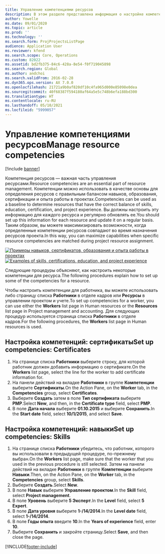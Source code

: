 ```yaml
---
title: Управление компетенциями ресурсов
description: В этом разделе представлена информация о настройке компетенций для ресурсов проекта.
author: Yowelle
ms.date: 09/01/2020
ms.topic: article
ms.prod: ''
ms.technology: ''
ms.search.form: ProjProjectsListPage
audience: Application User
ms.reviewer: kfend
ms.search.scope: Core, Operations
ms.custom: 82022
ms.assetid: bd2fb375-84c6-428a-8e54-f0f719045898
ms.search.region: Global
ms.author: andchoi
ms.search.validFrom: 2016-02-28
ms.dyn365.ops.version: AX 7.0.0
ms.openlocfilehash: 21721a9b0af820df10c4fa965d000e85098e0dea
ms.sourcegitcommit: 40f68387f594180af64a5e5c748b6efa188bd300
ms.translationtype: HT
ms.contentlocale: ru-RU
ms.lasthandoff: 05/10/2021
ms.locfileid: "5999057"
---
```

# <a name="manage-resource-competencies"></a><span data-ttu-id="98064-103">Управление компетенциями ресурсов</span><span class="sxs-lookup"><span data-stu-id="98064-103">Manage resource competencies</span></span>

[!include [banner](../includes/banner.md)]

<span data-ttu-id="98064-104">Компетенция ресурсов — важная часть управления ресурсами.</span><span class="sxs-lookup"><span data-stu-id="98064-104">Resource competencies are an essential part of resource management.</span></span> <span data-ttu-id="98064-105">Компетенции можно использовать в качестве основы для определения ресурсов с правильным балансом навыков, образования, сертификации и опыта работы в проектах.</span><span class="sxs-lookup"><span data-stu-id="98064-105">Competencies can be used as a baseline to determine resources that have the correct balance of skills, education, certification, and project experience.</span></span> <span data-ttu-id="98064-106">Вы должны настроить эту информацию для каждого ресурса и регулярно обновлять ее.</span><span class="sxs-lookup"><span data-stu-id="98064-106">You should set up this information for each resource and update it on a regular basis.</span></span> <span data-ttu-id="98064-107">Таким образом, вы можете максимизировать возможности, когда определенные компетенции ресурсов совпадают во время назначения ресурсов проекта.</span><span class="sxs-lookup"><span data-stu-id="98064-107">In this way, you can maximize capabilities when specific resource competencies are matched during project resource assignment.</span></span>

<span data-ttu-id="98064-108">[![Примеры навыков, сертификатов, образования и опыта работы в проектах](./media/projectresourcing06-1024x383.jpg)](./media/projectresourcing06.jpg)</span><span class="sxs-lookup"><span data-stu-id="98064-108">[![Examples of skills, certifications, education, and project experience](./media/projectresourcing06-1024x383.jpg)](./media/projectresourcing06.jpg)</span></span>

<span data-ttu-id="98064-109">Следующие процедуры объясняют, как настроить некоторые компетенции для ресурса.</span><span class="sxs-lookup"><span data-stu-id="98064-109">The following procedures explain how to set up some of the competencies for a resource.</span></span>

<span data-ttu-id="98064-110">Чтобы настроить компетенции для работника, вы можете использовать либо страницу списка **Работники** в отделе кадров или **Ресурсы** в управлении проектом и учете.</span><span class="sxs-lookup"><span data-stu-id="98064-110">To set up competencies for a worker, you can use either the **Workers** list page in Human resources or the **Resources** list page in Project management and accounting.</span></span> <span data-ttu-id="98064-111">Для следующих процедур используется страница списка **Работники** в отделе кадров.</span><span class="sxs-lookup"><span data-stu-id="98064-111">For the following procedures, the **Workers** list page in Human resources is used.</span></span>

## <a name="set-up-competencies-certificates"></a><span data-ttu-id="98064-112">Настройка компетенций: сертификаты</span><span class="sxs-lookup"><span data-stu-id="98064-112">Set up competencies: Certificates</span></span>

1. <span data-ttu-id="98064-113">На странице списка **Работники** выберите строку, для которой работник должен добавить информацию о сертификате.</span><span class="sxs-lookup"><span data-stu-id="98064-113">On the **Workers** list page, select the line for the worker to add certificate information for.</span></span>
2. <span data-ttu-id="98064-114">На панели действий на вкладке **Работники** в группе **Компетенции** выберите **Сертификаты**.</span><span class="sxs-lookup"><span data-stu-id="98064-114">On the Action Pane, on the **Worker** tab, in the **Competencies** group, select **Certificates**.</span></span>
3. <span data-ttu-id="98064-115">Выберите **Создать** затем в поле **Тип сертификата** выберите **PMP**.</span><span class="sxs-lookup"><span data-stu-id="98064-115">Select **New**, and then, in the **Certificate type** field, select **PMP**.</span></span>
4. <span data-ttu-id="98064-116">В поле **Дата начала** выберите **01.10.2015** и выберите **Сохранить**.</span><span class="sxs-lookup"><span data-stu-id="98064-116">In the **Start date** field, select **10/1/2015**, and select **Save**.</span></span>

## <a name="set-up-competencies-skills"></a><span data-ttu-id="98064-117">Настройка компетенций: навыки</span><span class="sxs-lookup"><span data-stu-id="98064-117">Set up competencies: Skills</span></span>

1. <span data-ttu-id="98064-118">На странице списка **Работники** убедитесь, что работник, которого вы использовали в предыдущей процедуре, по-прежнему выбран.</span><span class="sxs-lookup"><span data-stu-id="98064-118">On the **Workers** list page, make sure that the worker that you used in the previous procedure is still selected.</span></span> <span data-ttu-id="98064-119">Затем на панели действий на вкладке **Работники** в группе **Компетенции** выберите **Навыки**.</span><span class="sxs-lookup"><span data-stu-id="98064-119">Then, on the Action Pane, on the **Worker** tab, in the **Competencies** group, select **Skills**.</span></span>
2. <span data-ttu-id="98064-120">Выберите **Создать**.</span><span class="sxs-lookup"><span data-stu-id="98064-120">Select **New**.</span></span>
3. <span data-ttu-id="98064-121">В поле **Навык** выберите **Управление проектом**.</span><span class="sxs-lookup"><span data-stu-id="98064-121">In the **Skill** field, select **Project management**.</span></span>
4. <span data-ttu-id="98064-122">В поле **Уровень** выберите **5 Эксперт**.</span><span class="sxs-lookup"><span data-stu-id="98064-122">In the **Level** field, select **5 Expert**.</span></span>
5. <span data-ttu-id="98064-123">В поле **Дата уровня** выберите **1-/14/2014**.</span><span class="sxs-lookup"><span data-stu-id="98064-123">In the **Level date** field, select **1-/14/2014**.</span></span>
6. <span data-ttu-id="98064-124">В поле **Годы опыта** введите **10**.</span><span class="sxs-lookup"><span data-stu-id="98064-124">In the **Years of experience** field, enter **10**.</span></span>
7. <span data-ttu-id="98064-125">Выберите **Сохранить** и закройте страницу.</span><span class="sxs-lookup"><span data-stu-id="98064-125">Select **Save**, and then close the page.</span></span>


[!INCLUDE[footer-include](../includes/footer-banner.md)]
